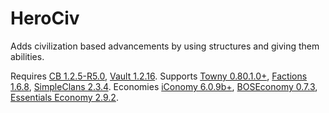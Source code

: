 HeroCiv
============

Adds civilization based advancements by using structures and giving them abilities.

Requires [CB 1.2.5-R5.0](http://dl.bukkit.org/downloads/craftbukkit/view/01249_1.2.5-R5.0/), [Vault 1.2.16](http://dev.bukkit.org/server-mods/vault/).
Supports [Towny 0.80.1.0+](http://dev.bukkit.org/server-mods/towny-advanced/), [Factions 1.6.8](http://dev.bukkit.org/server-mods/factions/), [SimpleClans 2.3.4](http://dev.bukkit.org/server-mods/simpleclans/).
Economies [iConomy 6.0.9b+](http://dev.bukkit.org/server-mods/iconomy/), [BOSEconomy 0.7.3](http://dev.bukkit.org/server-mods/boseconomy/), [Essentials Economy 2.9.2](http://dev.bukkit.org/server-mods/essentials/).